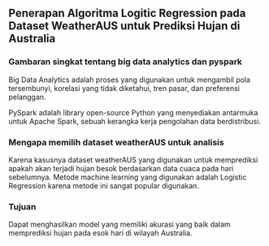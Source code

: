 ## Penerapan Algoritma Logitic Regression pada Dataset WeatherAUS untuk Prediksi Hujan di Australia

### Gambaran singkat tentang big data analytics dan pyspark

Big Data Analytics adalah proses yang digunakan untuk mengambil pola tersembunyi, korelasi yang tidak diketahui, tren pasar, dan preferensi pelanggan.

PySpark adalah library open-source Python yang menyediakan antarmuka untuk Apache Spark, sebuah kerangka kerja pengolahan data berdistribusi.

### Mengapa memilih dataset weatherAUS untuk analisis

Karena kasusnya dataset weatherAUS yang digunakan untuk memprediksi apakah akan terjadi hujan besok berdasarkan data cuaca pada hari sebelumnya. Metode machine learning yang digunakan adalah Logistic Regression karena metode ini sangat popular digunakan.

### Tujuan

Dapat menghasilkan model yang memiliki akurasi yang baik dalam memprediksi hujan pada esok hari di wilayah Australia.
